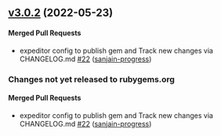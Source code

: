 <!-- latest_release 3.0.2 -->
## [v3.0.2](https://github.com/chef/semverse/tree/v3.0.2) (2022-05-23)

#### Merged Pull Requests
- expeditor config to publish gem and Track new changes via CHANGELOG.md [#22](https://github.com/chef/semverse/pull/22) ([sanjain-progress](https://github.com/sanjain-progress))
<!-- latest_release -->

<!-- release_rollup since=3.0.0 -->
### Changes not yet released to rubygems.org

#### Merged Pull Requests
- expeditor config to publish gem and Track new changes via CHANGELOG.md [#22](https://github.com/chef/semverse/pull/22) ([sanjain-progress](https://github.com/sanjain-progress)) <!-- 3.0.2 -->
<!-- release_rollup -->

<!-- latest_stable_release -->
<!-- latest_stable_release -->